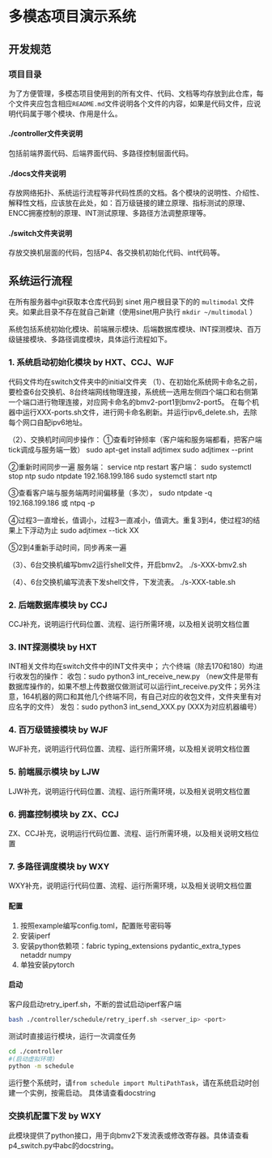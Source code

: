 # 多模态项目演示系统

## 开发规范
### 项目目录

为了方便管理，多模态项目使用到的所有文件、代码、文档等均存放到此仓库，每个文件夹应包含相应`README.md`文件说明各个文件的内容，如果是代码文件，应说明代码属于哪个模块、作用是什么。

#### ./controller文件夹说明
包括前端界面代码、后端界面代码、多路径控制层面代码。

#### ./docs文件夹说明
存放网络拓扑、系统运行流程等非代码性质的文档。各个模块的说明性、介绍性、解释性文档，应该放在此处，如：百万级链接的建立原理、指标测试的原理、ENCC拥塞控制的原理、INT测试原理、多路径方法调整原理等。

#### ./switch文件夹说明
存放交换机层面的代码，包括P4、各交换机初始化代码、int代码等。

## 系统运行流程
在所有服务器中git获取本仓库代码到 sinet 用户根目录下的的 `multimodal` 文件夹。如果此目录不存在就自己新建（使用sinet用户执行 `mkdir ~/multimodal` ）

系统包括系统初始化模块、前端展示模块、后端数据库模块、INT探测模块、百万级链接模块、多路径调度模块，具体运行流程如下。
### 1. 系统启动初始化模块 by HXT、CCJ、WJF
代码文件均在switch文件夹中的initial文件夹
（1）、在初始化系统网卡命名之前，要检查6台交换机、8台终端网线物理连接，系统统一选用左侧四个端口和右侧第一个端口进行物理连接，对应网卡命名的bmv2-port1到bmv2-port5。
在每个机器中运行XXX-ports.sh文件，进行网卡命名刷新。并运行ipv6_delete.sh，去除每个网口自配ipv6地址。

（2）、交换机时间同步操作：
①查看时钟频率（客户端和服务端都看，把客户端tick调成与服务端一致）
sudo apt-get install adjtimex
sudo adjtimex --print 

②重新时间同步一遍
服务端：
service ntp restart
客户端：
sudo systemctl stop ntp
sudo ntpdate 192.168.199.186
sudo systemctl start ntp

③查看客户端与服务端两时间偏移量（多次），
sudo ntpdate -q 192.168.199.186 或 ntpq -p

④过程3一直增长，值调小，过程3一直减小，值调大。重复3到4，使过程3的结果上下浮动为止
sudo adjtimex --tick  XX 

⑤2到4重新手动时间，同步再来一遍

（3）、6台交换机编写bmv2运行shell文件，开启bmv2。
./s-XXX-bmv2.sh

（4）、6台交换机编写流表下发shell文件，下发流表。
./s-XXX-table.sh

### 2. 后端数据库模块 by CCJ
CCJ补充，说明运行代码位置、流程、运行所需环境，以及相关说明文档位置

### 3. INT探测模块 by HXT
INT相关文件均在switch文件中的INT文件夹中；
六个终端（除去170和180）均进行收发包的操作：
   收包：sudo python3 int_receive_new.py   （new文件是带有数据库操作的，如果不想上传数据仅做测试可以运行int_receive.py文件；另外注意，164机器的网口和其他几个终端不同，有自己对应的收包文件，文件夹里有对应名字的文件）
   发包：sudo python3 int_send_XXX.py       (XXX为对应机器编号）
### 4. 百万级链接模块 by WJF
WJF补充，说明运行代码位置、流程、运行所需环境，以及相关说明文档位置

### 5. 前端展示模块 by LJW
LJW补充，说明运行代码位置、流程、运行所需环境，以及相关说明文档位置

### 6. 拥塞控制模块 by ZX、CCJ
ZX、CCJ补充，说明运行代码位置、流程、运行所需环境，以及相关说明文档位置

### 7. 多路径调度模块 by WXY
WXY补充，说明运行代码位置、流程、运行所需环境，以及相关说明文档位置

#### 配置
1. 按照example编写config.toml，配置账号密码等
4. 安装iperf
2. 安装python依赖项：fabric typing_extensions pydantic_extra_types netaddr numpy
3. 单独安装pytorch

#### 启动
客户段启动retry_iperf.sh，不断的尝试启动iperf客户端
```bash
bash ./controller/schedule/retry_iperf.sh <server_ip> <port>
```

测试时直接运行模块，运行一次调度任务
```bash
cd ./controller
#(启动虚拟环境)
python -m schedule
```

运行整个系统时，请`from schedule import MultiPathTask`，请在系统启动时创建一个实例，按需启动。
具体请查看docstring

### 交换机配置下发 by WXY
此模块提供了python接口，用于向bmv2下发流表或修改寄存器。具体请查看p4_switch.py中abc的docstring。
